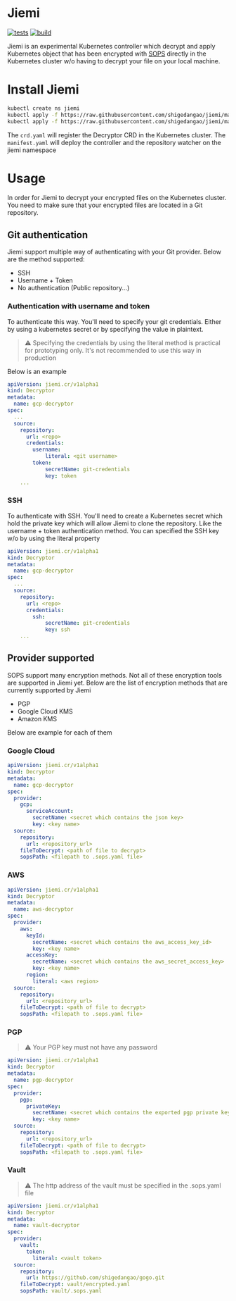 # Jiemi

[![tests](https://github.com/shigedangao/jiemi/actions/workflows/ci.yaml/badge.svg)](https://github.com/shigedangao/jiemi/actions/workflows/ci.yaml)
[![build](https://github.com/shigedangao/jiemi/actions/workflows/docker.yaml/badge.svg)](https://github.com/shigedangao/jiemi/actions/workflows/docker.yaml)

Jiemi is an experimental Kubernetes controller which decrypt and apply Kubernetes object that has been encrypted with [SOPS](https://github.com/mozilla/sops)
directly in the Kubernetes cluster w/o having to decrypt your file on your local machine.

# Install Jiemi

```bash
kubectl create ns jiemi
kubectl apply -f https://raw.githubusercontent.com/shigedangao/jiemi/main/manifest/crd.yaml
kubectl apply -f https://raw.githubusercontent.com/shigedangao/jiemi/main/manifest/manifest.yaml
```

The ```crd.yaml``` will register the Decryptor CRD in the Kubernetes cluster. The ```manifest.yaml``` will deploy the controller and the repository watcher on the jiemi namespace

# Usage

In order for Jiemi to decrypt your encrypted files on the Kubernetes cluster. You need to make sure that your encrypted files are located in a Git repository.

## Git authentication

Jiemi support multiple way of authenticating with your Git provider. Below are the method supported:

- SSH
- Username + Token
- No authentication (Public repository...)

### Authentication with username and token

To authenticate this way. You'll need to specify your git credentials. Either by using a kubernetes secret or by specifying the value in plaintext. 

> ⚠️ Specifying the credentials by using the literal method is practical for prototyping only. It's not recommended to use this way in production

Below is an example

```yaml
apiVersion: jiemi.cr/v1alpha1
kind: Decryptor
metadata:
  name: gcp-decryptor
spec:
  ...
  source:
    repository:
      url: <repo>
      credentials:
        username:
            literal: <git username>
        token:
            secretName: git-credentials
            key: token
    ...
```

### SSH

To authenticate with SSH. You'll need to create a Kubernetes secret which hold the private key which will allow Jiemi to clone the repository. Like the username + token authentication method. You can specified the SSH key w/o by using the literal property

```yaml
apiVersion: jiemi.cr/v1alpha1
kind: Decryptor
metadata:
  name: gcp-decryptor
spec:
  ...
  source:
    repository:
      url: <repo>
      credentials:
        ssh:
            secretName: git-credentials
            key: ssh
    ...
```

## Provider supported

SOPS support many encryption methods. Not all of these encryption tools are supported in Jiemi yet. Below are the list of encryption methods that are currently supported by Jiemi

- PGP
- Google Cloud KMS
- Amazon KMS

Below are example for each of them

### Google Cloud

```yaml
apiVersion: jiemi.cr/v1alpha1
kind: Decryptor
metadata:
  name: gcp-decryptor
spec:
  provider:
    gcp:
      serviceAccount:
        secretName: <secret which contains the json key>
        key: <key name>
  source:
    repository:
      url: <repository_url>
    fileToDecrypt: <path of file to decrypt>
    sopsPath: <filepath to .sops.yaml file>
```

### AWS

```yaml
apiVersion: jiemi.cr/v1alpha1
kind: Decryptor
metadata:
  name: aws-decryptor
spec:
  provider:
    aws:
      keyId:
        secretName: <secret which contains the aws_access_key_id>
        key: <key name>
      accessKey:
        secretName: <secret which contains the aws_secret_access_key>
        key: <key name>
      region:
        literal: <aws region>
  source:
    repository:
      url: <repository_url>
    fileToDecrypt: <path of file to decrypt>
    sopsPath: <filepath to .sops.yaml file>
```

### PGP

> ⚠️ Your PGP key must not have any password

```yaml
apiVersion: jiemi.cr/v1alpha1
kind: Decryptor
metadata:
  name: pgp-decryptor
spec:
  provider:
    pgp:
      privateKey:
        secretName: <secret which contains the exported pgp private key>
        key: <key name>
  source:
    repository:
      url: <repository_url>
    fileToDecrypt: <path of file to decrypt>
    sopsPath: <filepath to .sops.yaml file>
```

### Vault

> ⚠️ The http address of the vault must be specified in the .sops.yaml file

```yaml
apiVersion: jiemi.cr/v1alpha1
kind: Decryptor
metadata:
  name: vault-decryptor
spec:
  provider:
    vault:
      token:
        literal: <vault token>
  source:
    repository:
      url: https://github.com/shigedangao/gogo.git
    fileToDecrypt: vault/encrypted.yaml
    sopsPath: vault/.sops.yaml
```